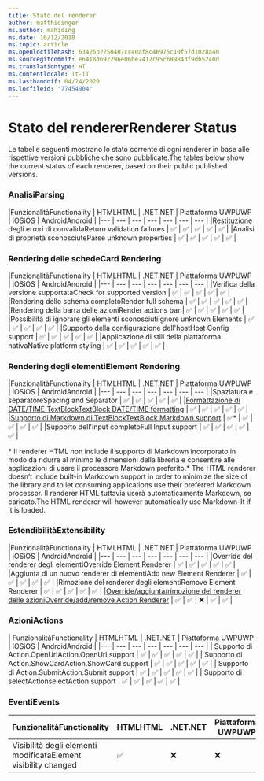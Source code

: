 ```yaml
---
title: Stato del renderer
author: matthidinger
ms.author: mahiding
ms.date: 10/12/2018
ms.topic: article
ms.openlocfilehash: 63426b2250407cc40af8c46975c10f57d1028a40
ms.sourcegitcommit: e6418d692296e06be7412c95c689843f9db5240d
ms.translationtype: HT
ms.contentlocale: it-IT
ms.lasthandoff: 04/24/2020
ms.locfileid: "77454904"
---
```

# <a name="renderer-status"></a><span data-ttu-id="dc295-102">Stato del renderer</span><span class="sxs-lookup"><span data-stu-id="dc295-102">Renderer Status</span></span>
<span data-ttu-id="dc295-103">Le tabelle seguenti mostrano lo stato corrente di ogni renderer in base alle rispettive versioni pubbliche che sono pubblicate.</span><span class="sxs-lookup"><span data-stu-id="dc295-103">The tables below show the current status of each renderer, based on their public published versions.</span></span>

### <a name="parsing"></a><span data-ttu-id="dc295-104">Analisi</span><span class="sxs-lookup"><span data-stu-id="dc295-104">Parsing</span></span>

|<span data-ttu-id="dc295-105">Funzionalità</span><span class="sxs-lookup"><span data-stu-id="dc295-105">Functionality</span></span> | <span data-ttu-id="dc295-106">HTML</span><span class="sxs-lookup"><span data-stu-id="dc295-106">HTML</span></span> | <span data-ttu-id="dc295-107">.NET</span><span class="sxs-lookup"><span data-stu-id="dc295-107">.NET</span></span> | <span data-ttu-id="dc295-108">Piattaforma UWP</span><span class="sxs-lookup"><span data-stu-id="dc295-108">UWP</span></span> | <span data-ttu-id="dc295-109">iOS</span><span class="sxs-lookup"><span data-stu-id="dc295-109">iOS</span></span> | <span data-ttu-id="dc295-110">Android</span><span class="sxs-lookup"><span data-stu-id="dc295-110">Android</span></span> |
|--- | --- | --- | --- | --- | --- | --- |
|<span data-ttu-id="dc295-111">Restituzione degli errori di convalida</span><span class="sxs-lookup"><span data-stu-id="dc295-111">Return validation failures</span></span> | ✅ | ✅ | ✅ | ✅ | ✅ |
|<span data-ttu-id="dc295-112">Analisi di proprietà sconosciute</span><span class="sxs-lookup"><span data-stu-id="dc295-112">Parse unknown properties</span></span> | ✅ | ✅ | ✅ | ✅ | ✅ |

### <a name="card-rendering"></a><span data-ttu-id="dc295-113">Rendering delle schede</span><span class="sxs-lookup"><span data-stu-id="dc295-113">Card Rendering</span></span>

|<span data-ttu-id="dc295-114">Funzionalità</span><span class="sxs-lookup"><span data-stu-id="dc295-114">Functionality</span></span> | <span data-ttu-id="dc295-115">HTML</span><span class="sxs-lookup"><span data-stu-id="dc295-115">HTML</span></span> | <span data-ttu-id="dc295-116">.NET</span><span class="sxs-lookup"><span data-stu-id="dc295-116">.NET</span></span> | <span data-ttu-id="dc295-117">Piattaforma UWP</span><span class="sxs-lookup"><span data-stu-id="dc295-117">UWP</span></span> | <span data-ttu-id="dc295-118">iOS</span><span class="sxs-lookup"><span data-stu-id="dc295-118">iOS</span></span> | <span data-ttu-id="dc295-119">Android</span><span class="sxs-lookup"><span data-stu-id="dc295-119">Android</span></span> |
|--- | --- | --- | --- | --- | --- | --- |
|<span data-ttu-id="dc295-120">Verifica della versione supportata</span><span class="sxs-lookup"><span data-stu-id="dc295-120">Check for supported version</span></span> | ✅ | ✅ | ✅ | ✅ | ✅  |
|<span data-ttu-id="dc295-121">Rendering dello schema completo</span><span class="sxs-lookup"><span data-stu-id="dc295-121">Render full schema</span></span> | ✅ | ✅ | ✅ | ✅ | ✅ |
|<span data-ttu-id="dc295-122">Rendering della barra delle azioni</span><span class="sxs-lookup"><span data-stu-id="dc295-122">Render actions bar</span></span> | ✅ | ✅ | ✅ | ✅ | ✅ |
|<span data-ttu-id="dc295-123">Possibilità di ignorare gli elementi sconosciuti</span><span class="sxs-lookup"><span data-stu-id="dc295-123">Ignore unknown Elements</span></span> | ✅ | ✅ | ✅ | ✅ | ✅ |
|<span data-ttu-id="dc295-124">Supporto della configurazione dell'host</span><span class="sxs-lookup"><span data-stu-id="dc295-124">Host Config support</span></span> | ✅ | ✅ | ✅ | ✅ | ✅ |
|<span data-ttu-id="dc295-125">Applicazione di stili della piattaforma nativa</span><span class="sxs-lookup"><span data-stu-id="dc295-125">Native platform styling</span></span> | ✅ | ✅ | ✅ | ✅ | ✅ |

### <a name="element-rendering"></a><span data-ttu-id="dc295-126">Rendering degli elementi</span><span class="sxs-lookup"><span data-stu-id="dc295-126">Element Rendering</span></span>

|<span data-ttu-id="dc295-127">Funzionalità</span><span class="sxs-lookup"><span data-stu-id="dc295-127">Functionality</span></span> | <span data-ttu-id="dc295-128">HTML</span><span class="sxs-lookup"><span data-stu-id="dc295-128">HTML</span></span> | <span data-ttu-id="dc295-129">.NET</span><span class="sxs-lookup"><span data-stu-id="dc295-129">.NET</span></span> | <span data-ttu-id="dc295-130">Piattaforma UWP</span><span class="sxs-lookup"><span data-stu-id="dc295-130">UWP</span></span> | <span data-ttu-id="dc295-131">iOS</span><span class="sxs-lookup"><span data-stu-id="dc295-131">iOS</span></span> | <span data-ttu-id="dc295-132">Android</span><span class="sxs-lookup"><span data-stu-id="dc295-132">Android</span></span> |
|--- | --- | --- | --- | --- | --- | --- |
|<span data-ttu-id="dc295-133">Spaziatura e separatore</span><span class="sxs-lookup"><span data-stu-id="dc295-133">Spacing and Separator</span></span> | ✅ | ✅ | ✅ | ✅ | ✅ |
|[<span data-ttu-id="dc295-134">Formattazione di DATE/TIME TextBlock</span><span class="sxs-lookup"><span data-stu-id="dc295-134">TextBlock DATE/TIME formatting</span></span>](../authoring-cards/text-features.md#datetime-formatting-and-localization) | ✅ | ✅ | ✅ | ✅ | ✅ |
|[<span data-ttu-id="dc295-135">Supporto di Markdown di TextBlock</span><span class="sxs-lookup"><span data-stu-id="dc295-135">TextBlock Markdown support</span></span>](../authoring-cards/text-features.md#markdown) | ✅* | ✅ | ✅ | ✅ | ✅ |
|<span data-ttu-id="dc295-136">Supporto dell'input completo</span><span class="sxs-lookup"><span data-stu-id="dc295-136">Full Input support</span></span> | ✅ | ✅ | ✅ | ✅ | ✅ |

<span data-ttu-id="dc295-137">\* Il renderer HTML non include il supporto di Markdown incorporato in modo da ridurre al minimo le dimensioni della libreria e consentire alle applicazioni di usare il processore Markdown preferito.</span><span class="sxs-lookup"><span data-stu-id="dc295-137">\* The HTML renderer doesn’t include built-in Markdown support in order to minimize the size of the library and to let consuming applications use their preferred Markdown processor.</span></span> <span data-ttu-id="dc295-138">Il renderer HTML tuttavia userà automaticamente Markdown, se caricato.</span><span class="sxs-lookup"><span data-stu-id="dc295-138">The HTML renderer will however automatically use Markdown-It if it is loaded.</span></span>

### <a name="extensibility"></a><span data-ttu-id="dc295-139">Estendibilità</span><span class="sxs-lookup"><span data-stu-id="dc295-139">Extensibility</span></span>

|<span data-ttu-id="dc295-140">Funzionalità</span><span class="sxs-lookup"><span data-stu-id="dc295-140">Functionality</span></span> | <span data-ttu-id="dc295-141">HTML</span><span class="sxs-lookup"><span data-stu-id="dc295-141">HTML</span></span> | <span data-ttu-id="dc295-142">.NET</span><span class="sxs-lookup"><span data-stu-id="dc295-142">.NET</span></span> | <span data-ttu-id="dc295-143">Piattaforma UWP</span><span class="sxs-lookup"><span data-stu-id="dc295-143">UWP</span></span> | <span data-ttu-id="dc295-144">iOS</span><span class="sxs-lookup"><span data-stu-id="dc295-144">iOS</span></span> | <span data-ttu-id="dc295-145">Android</span><span class="sxs-lookup"><span data-stu-id="dc295-145">Android</span></span> |
|--- | --- | --- | --- | --- | --- | --- |
|<span data-ttu-id="dc295-146">Override del renderer degli elementi</span><span class="sxs-lookup"><span data-stu-id="dc295-146">Override Element Renderer</span></span> | ✅ | ✅ | ✅ | ✅ | ✅ |
|<span data-ttu-id="dc295-147">Aggiunta di un nuovo renderer di elementi</span><span class="sxs-lookup"><span data-stu-id="dc295-147">Add new Element Renderer</span></span> | ✅ | ✅ | ✅ | ✅ | ✅ |
|<span data-ttu-id="dc295-148">Rimozione del renderer degli elementi</span><span class="sxs-lookup"><span data-stu-id="dc295-148">Remove Element Renderer</span></span> | ✅ | ✅ | ✅ | ✅ | ✅ |
|[<span data-ttu-id="dc295-149">Override/aggiunta/rimozione del renderer delle azioni</span><span class="sxs-lookup"><span data-stu-id="dc295-149">Override/add/remove Action Renderer</span></span>](https://github.com/Microsoft/AdaptiveCards/issues/1671) | ✅ | ✅ | ❌ | ✅ | ✅ |

### <a name="actions"></a><span data-ttu-id="dc295-150">Azioni</span><span class="sxs-lookup"><span data-stu-id="dc295-150">Actions</span></span>

| <span data-ttu-id="dc295-151">Funzionalità</span><span class="sxs-lookup"><span data-stu-id="dc295-151">Functionality</span></span> | <span data-ttu-id="dc295-152">HTML</span><span class="sxs-lookup"><span data-stu-id="dc295-152">HTML</span></span> | <span data-ttu-id="dc295-153">.NET</span><span class="sxs-lookup"><span data-stu-id="dc295-153">.NET</span></span> | <span data-ttu-id="dc295-154">Piattaforma UWP</span><span class="sxs-lookup"><span data-stu-id="dc295-154">UWP</span></span> | <span data-ttu-id="dc295-155">iOS</span><span class="sxs-lookup"><span data-stu-id="dc295-155">iOS</span></span> | <span data-ttu-id="dc295-156">Android</span><span class="sxs-lookup"><span data-stu-id="dc295-156">Android</span></span> |
|--- | --- | --- | --- | --- | --- | --- |
| <span data-ttu-id="dc295-157">Supporto di Action.OpenUrl</span><span class="sxs-lookup"><span data-stu-id="dc295-157">Action.OpenUrl support</span></span> | ✅ | ✅ | ✅ | ✅ | ✅  |
| <span data-ttu-id="dc295-158">Supporto di Action.ShowCard</span><span class="sxs-lookup"><span data-stu-id="dc295-158">Action.ShowCard support</span></span>  | ✅ | ✅ | ✅ | ✅ | ✅ |
| <span data-ttu-id="dc295-159">Supporto di Action.Submit</span><span class="sxs-lookup"><span data-stu-id="dc295-159">Action.Submit support</span></span>  | ✅ | ✅ | ✅ | ✅ | ✅  |
| <span data-ttu-id="dc295-160">Supporto di selectAction</span><span class="sxs-lookup"><span data-stu-id="dc295-160">selectAction support</span></span> | ✅ | ✅ | ✅ | ✅ | ✅ |

### <a name="events"></a><span data-ttu-id="dc295-161">Eventi</span><span class="sxs-lookup"><span data-stu-id="dc295-161">Events</span></span>

|       <span data-ttu-id="dc295-162">Funzionalità</span><span class="sxs-lookup"><span data-stu-id="dc295-162">Functionality</span></span>        | <span data-ttu-id="dc295-163">HTML</span><span class="sxs-lookup"><span data-stu-id="dc295-163">HTML</span></span> | <span data-ttu-id="dc295-164">.NET</span><span class="sxs-lookup"><span data-stu-id="dc295-164">.NET</span></span> | <span data-ttu-id="dc295-165">Piattaforma UWP</span><span class="sxs-lookup"><span data-stu-id="dc295-165">UWP</span></span> | <span data-ttu-id="dc295-166">iOS</span><span class="sxs-lookup"><span data-stu-id="dc295-166">iOS</span></span> | <span data-ttu-id="dc295-167">Android</span><span class="sxs-lookup"><span data-stu-id="dc295-167">Android</span></span> | 
|----------------------------|------|------|-----|-----|---------|
| <span data-ttu-id="dc295-168">Visibilità degli elementi modificata</span><span class="sxs-lookup"><span data-stu-id="dc295-168">Element visibility changed</span></span> |  ✅   |  ❌   |  ❌  |  ❌  | ❌ |

